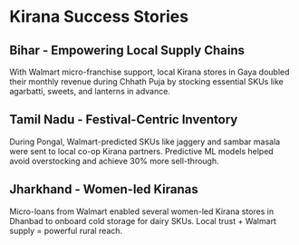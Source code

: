 # Kirana Success Stories

## Bihar - Empowering Local Supply Chains
With Walmart micro-franchise support, local Kirana stores in Gaya doubled their monthly revenue during Chhath Puja by stocking essential SKUs like agarbatti, sweets, and lanterns in advance.

## Tamil Nadu - Festival-Centric Inventory
During Pongal, Walmart-predicted SKUs like jaggery and sambar masala were sent to local co-op Kirana partners. Predictive ML models helped avoid overstocking and achieve 30% more sell-through.

## Jharkhand - Women-led Kiranas
Micro-loans from Walmart enabled several women-led Kirana stores in Dhanbad to onboard cold storage for dairy SKUs. Local trust + Walmart supply = powerful rural reach.
